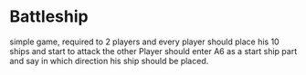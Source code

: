 # Battleship
simple game, required to 2 players and every player should place his 10 ships and start to attack the other
Player should enter A6 as a start ship part and say in which direction his ship should be placed.
